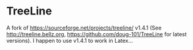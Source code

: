 # TreeLine
A fork of https://sourceforge.net/projects/treeline/ v1.4.1 (See http://treeline.bellz.org, https://github.com/doug-101/TreeLine for latest versions). I happen to use v1.4.1 to work in Latex...
